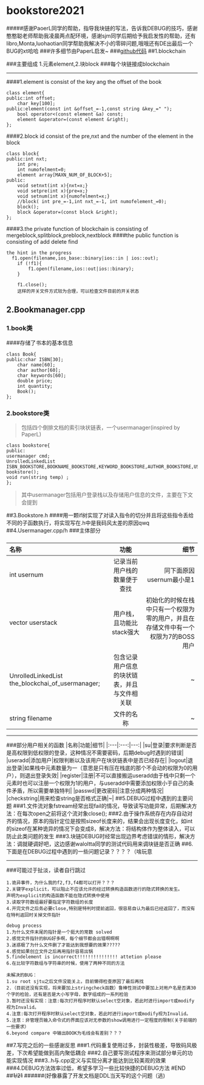 # **bookstore2021**
#####感谢PaoerL同学的帮助，指导我块链的写法，告诉我DEBUG的技巧，感谢憨憨聪老师帮助我凌晨两点配环境，感谢sjm同学后期给予我启发性的帮助，还有libro,Monta,luohaotian同学帮助我解决不小的零碎问题,哦哦还有DE出最后一个BUG的xt哈哈
###许多细节由PaperL启发~
###[github代码](https://github.com/yichuan520030910320/bookstore6.0)
##1.blockchain

###主要组成 1.元素element,2.块block 
###每个块链接成blockchain
***
####1.element is consist of the key ang the offset of the book
```
class element{
public:int offset;
    char key[100];
public:element(const int &offset_=-1,const string &key_=" ");
    bool operator<(const element &a) const;
    element &operator=(const element &right);
};
```
####2.block id consist of the pre,nxt and the number of the element in the block
```
class block{
public:int nxt;
    int pre;
    int numofelment=0;
    element array[MAXN_NUM_OF_BLOCK+5];
public:
    void setnxt(int x){nxt=x;}
    void setpre(int x){pre=x;}
    void setnum(int x){numofelment=x;}
    //block( int pre_=-1,int nxt_=-1, int numofelement_=0);
    block();
    block &operator=(const block &right);
};
```
####3.the private function of blockchain is consisting of mergeblock,splitblock,preblock,nextblock
####the public function is consisting of add delete find
```
the hint in the progress
  f1.open(filename,ios_base::binary|ios::in | ios::out);
    if (!f1){
        f1.open(filename,ios::out|ios::binary);
    }

    f1.close();
    这样的开关文件方式较为合理，可以检查文件目前的开关状态
```

## 2.Bookmanager.cpp
### 1.book类
####存储了书本的基本信息
```
class Book{
public:char ISBN[30];
    char name[60];
    char author[60];
    char keywords[60];
    double price;
    int quantity;
    Book();
};
```
### 2.bookstore类
>包括四个倒排文档的索引块状链表，一个usermanager(inspired by PaperL)
```
class bookstore{
public:
usermanager cmd;
UnrolledLinkedList ISBN_BOOKSTORE,BOOKNAME_BOOKSTORE,KEYWORD_BOOKSTORE,AUTHOR_BOOKSTORE,USERID_BOKKSTORE;
bookstore();
void run(string temp) ;
};
```
>其中usermanager包括用户登录栈以及存储用户信息的文件，主要在下文会提到

##3.Bookstore.h
####用一颗if树实现了对读入指令的切分并且将这些指令丢给不同的子函数执行，将实现写在.h中是我码风太差的原因qwq
##4.Usermanager.cpp/h
###主体部分
###
|名称|功能|细节|
|:---|:---:|---:|
|int usernum|记录当前用户栈的数量便于查找|同下面原因usernum最小是1|
|vector userstack|用户栈，且功能比stack强大|初始化的时候在栈中只有一个权限为零的用户，并且在存储文件中有一个权限为7的BOSS用户|
|  UnrolledLinkedList the_blockchai_of_usermanager;|包含记录用户信息的块状链表，并且与文件相关联|~|
| string filename|文件的名称|~|
***
###部分用户相关的函数
|名称|功能|细节|
|:---|:---:|---:|
|su|登录|要求判断是否是高权限到低权限的登录，这种情况不需要密码，后期debug时遇到的错误|
|useradd|添加用户|权限判断以及该用户在块状链表中是否已经存在|
|logout|退出登录|如果栈中元素数量为一（意思是只有压在栈底的那个不会动的权限为0的用户），则退出登录失效|
|register|注册|不可以直接搬运useradd由于栈中只剩一个元素时也可以注册一个权限为1的用户，与useradd中需要添加权限小于自己的条件矛盾，所以需要单独特判|
|passwd|更改密码|注意分成两种情况|
|checkstring|用来检查string是否格式正确|~|
##5.DEBUG过程中遇到的主要问题
###1.文件流对象fstream经常出现fail的情况，导致读写功能异常，后期解决方法：在每次open之前将这个流对象close();
###2.由于操作系统存在内存自动对齐的情况，原本的指针定位是按照sizeof长度来的，结果会出现长度变化，如int的sizeof在某种诡异的情况下会变成8，解决方法：将结构体作为整体读入，可以防止此类问题的发生
###3.块链DEBUG时经常出现边界考虑错误的情形，解决方法：调就硬调好吧，这边感谢waloltta同学的测试代码用来调块链是否正确
##6.下面是在DEBUG过程中遇到的一些问题记录？？？？（啥玩意
***
###可能过于扯淡，读者自行跳过
```
1.诡异事件，为什么我的f2,f3,f4都可以打开？？？
2.关键字explicit，可以阻止不应该允许的经过转换构造函数进行的隐式转换的发生。
声明为explicit的构造函数不能在隐式转换中使用
3.读取字符数组最好要指定字符数组的长度
4.开完文件之后务必要close,特别是特判时提前返回，很容易自认为最后已经返回了，而没有在特判返回时关掉文件指针
```
```
debug process
1.为什么文件末尾的指针是一个挺大的常数 solved
2.感觉文件指针的BUG好多啊，每个细节都会出错啊啊啊
3.迷惑极了为什么文件删了才能达到我想要的效果?????
4.感觉如果创立文件之后再用指针容易出锅
5.findelement is incorrect!!!!!!!!!!!!!!! attetion please
6.在比较字符数组与字符串的时候，使用了两种不同的方法
```
```
未解决的BUG：
1.su root sjtu之后文件没能关上，目前懒得检查原因了最后再找
2.（目前还没有实现，将来要加上stringcheck函数）鲁棒性测试中要加上对用户名是否满30个字的检验，还有是否是大小写字母，数字组成的一系列检验
3.暂时还没有实现：注意:每次打开程序时默认select空对象，若此时进行import或modify视为Invalid。
4.注意:每次打开程序时默认select空对象，若此时进行import或modify视为Invalid。
5.注意：非管理员输入命令式的界面应该对无参数的show调用进行一定程度的限制(关于前端的一些要求）
6.beyond compare 中输出BOOK为毛线会有差别？？？
```
##7.写完之后的一些感谢反思
###1.代码重复使用过多，封装性极差，导致码风极差，下次希望能做到高内聚低耦合
###2.自己要写测试程序来测试部分单元的功能实现情况
###3..h与.cpp定义与实现分离才能达到比较美观的效果
###4.DEBUG方法效率过低，希望多学习一些比较快捷的DEBUG方法
#END  
##~~1/21~~
######(好像暴露了开发文档是DDL当天写的这个问题（逃)